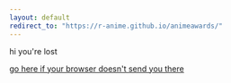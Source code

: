 ```yaml
---
layout: default
redirect_to: "https://r-anime.github.io/animeawards/"
---
```

hi you're lost

[go here if your browser doesn't send you there](https://r-anime.github.io/animeawards/)
